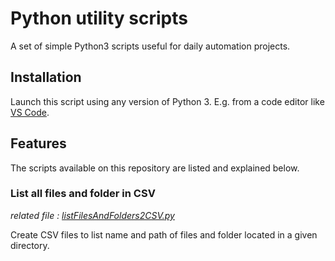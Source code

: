 # Python utility scripts
A set of simple Python3 scripts useful for daily automation projects.

## Installation

Launch this script using any version of Python 3. E.g. from a code editor like [VS Code](https://code.visualstudio.com/).

## Features

The scripts available on this repository are listed and explained below.

### List all files and folder in CSV

*related file : [listFilesAndFolders2CSV.py](https://github.com/ronan-deshays/python-utility-scripts/blob/main/listFilesAndFolders2CSV.py)*

Create CSV files to list name and path of files and folder located in a given directory.
